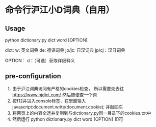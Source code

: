 # 命令行沪江小D词典（自用）

## Usage
python dictionary.py dict word [OPTION]

dict:
w: 英文词典
de: 德语词典
jp/jc: 日汉词典
jp/cj：汉日词典

OPTION：
d：（可选）获取详细释义

## pre-configuration
1. 由于沪江词典访问有严格的cookies检查， 所以需要先去往 https://www.hjdict.com/ 然后随便查一个词
2. 按f12并进入console标签，在里面输入javascript:document.write(document.cookie); 并敲回车
3. 将网页上的内容全选并复制到与dictionary.py同一目录下的cookies.txt中
4. 然后运行 python dictionary.py dict word [OPTION] 即可
